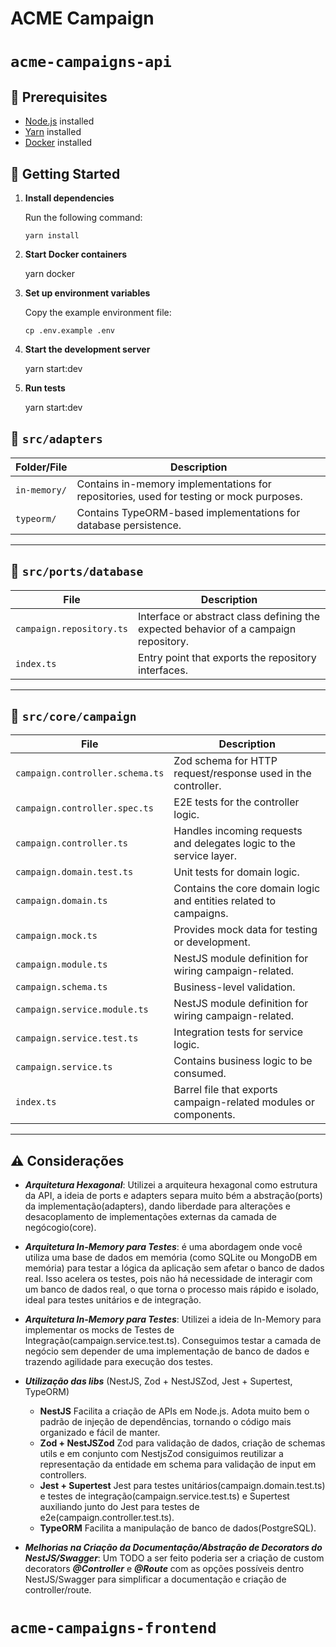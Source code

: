 # ACME Campaign

# `acme-campaigns-api`

## 🧰 Prerequisites

- [Node.js](https://nodejs.org/) installed
- [Yarn](https://yarnpkg.com/) installed
- [Docker](https://www.docker.com/) installed

## 🚀 Getting Started

1.  **Install dependencies**

    Run the following command:

        yarn install

2.  **Start Docker containers**

    yarn docker

3.  **Set up environment variables**

    Copy the example environment file:

        cp .env.example .env

4.  **Start the development server**

    yarn start:dev

5.  **Run tests**

    yarn start:dev

## 📁 `src/adapters`

| Folder/File  | Description                                                                             |
| ------------ | --------------------------------------------------------------------------------------- |
| `in-memory/` | Contains in-memory implementations for repositories, used for testing or mock purposes. |
| `typeorm/`   | Contains TypeORM-based implementations for database persistence.                        |

---

## 📁 `src/ports/database`

| File                     | Description                                                                          |
| ------------------------ | ------------------------------------------------------------------------------------ |
| `campaign.repository.ts` | Interface or abstract class defining the expected behavior of a campaign repository. |
| `index.ts`               | Entry point that exports the repository interfaces.                                  |

---

## 📁 `src/core/campaign`

| File                            | Description                                                         |
| ------------------------------- | ------------------------------------------------------------------- |
| `campaign.controller.schema.ts` | Zod schema for HTTP request/response used in the controller.        |
| `campaign.controller.spec.ts`   | E2E tests for the controller logic.                                 |
| `campaign.controller.ts`        | Handles incoming requests and delegates logic to the service layer. |
| `campaign.domain.test.ts`       | Unit tests for domain logic.                                        |
| `campaign.domain.ts`            | Contains the core domain logic and entities related to campaigns.   |
| `campaign.mock.ts`              | Provides mock data for testing or development.                      |
| `campaign.module.ts`            | NestJS module definition for wiring campaign-related.               |
| `campaign.schema.ts`            | Business-level validation.                                          |
| `campaign.service.module.ts`    | NestJS module definition for wiring campaign-related.               |
| `campaign.service.test.ts`      | Integration tests for service logic.                                |
| `campaign.service.ts`           | Contains business logic to be consumed.                             |
| `index.ts`                      | Barrel file that exports campaign-related modules or components.    |

---

## ⚠️ Considerações

- **_Arquitetura Hexagonal_**: Utilizei a arquiteura hexagonal como estrutura da API, a ideia de ports e adapters separa muito bém a abstração(ports) da implementação(adapters), dando liberdade para alterações e desacoplamento de implementações externas da camada de negócogio(core).

- **_Arquitetura In-Memory para Testes_**: é uma abordagem onde você utiliza uma base de dados em memória (como SQLite ou MongoDB em memória) para testar a lógica da aplicação sem afetar o banco de dados real. Isso acelera os testes, pois não há necessidade de interagir com um banco de dados real, o que torna o processo mais rápido e isolado, ideal para testes unitários e de integração.

- **_Arquitetura In-Memory para Testes_**: Utilizei a ideia de In-Memory para implementar os mocks de Testes de Integração(campaign.service.test.ts). Conseguimos testar a camada de negócio sem depender de uma implementação de banco de dados e trazendo agilidade para execução dos testes.

- **_Utilização das libs_** (NestJS, Zod + NestJSZod, Jest + Supertest, TypeORM)

  - **NestJS** Facilita a criação de APIs em Node.js. Adota muito bem o padrão de injeção de dependências, tornando o código mais organizado e fácil de manter.
  - **Zod + NestJSZod** Zod para validação de dados, criação de schemas utils e em conjunto com NestjsZod consiguimos reutilizar a representação da entidade em schema para validação de input em controllers.
  - **Jest + Supertest** Jest para testes unitários(campaign.domain.test.ts) e testes de integração(campaign.service.test.ts) e Supertest auxiliando junto do Jest para testes de e2e(campaign.controller.test.ts).
  - **TypeORM** Facilita a manipulação de banco de dados(PostgreSQL).

- **_Melhorias na Criação da Documentação/Abstração de Decorators do NestJS/Swagger_**: Um TODO a ser feito poderia ser a criação de custom decorators **_@Controller_** e **_@Route_** com as opções possíveis dentro NestJS/Swagger para simplificar a documentação e criação de controller/route.

# `acme-campaigns-frontend`
